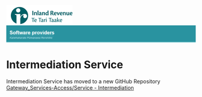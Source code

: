 ![IRD logo](../Images/IRlogo.gif)
![Software Dev](../Images/SoftwareDev.png)

# Intermediation Service

Intermediation Service has moved to a new GitHub Repository<br/>
[Gateway_Services-Access/Service - Intermediation](https://github.com/InlandRevenue/Gateway_Services-Access/tree/master/Service%20-%20Intermediation)
